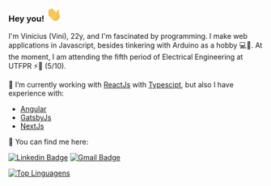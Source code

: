 ### Hey you! <img src="https://raw.githubusercontent.com/ABSphreak/ABSphreak/master/gifs/Hi.gif" width="30px">

I'm Vinicius (Vini), 22y, and I'm fascinated by programming. I make web applications in Javascript, besides tinkering with Arduino as a hobby 💻🤖. At the moment, I am attending the fifth period of Electrical Engineering at UTFPR ⚡🧲 (5/10).

🔭 I’m currently working with [ReactJs](https://reactjs.org/) with [Typescipt](https://www.typescriptlang.org/docs/), but also I have experience with:
  - [Angular](https://angular.io/docs)
  - [GatsbyJs](https://www.gatsbyjs.com/get-started/)
  - [NextJs](https://nextjs.org/docs/getting-started)

💬 You can find me here:

[![Linkedin Badge](https://img.shields.io/badge/-ViniciusPinheiro-blue?style=flat-square&logo=Linkedin&logoColor=white&link=https://www.linkedin.com/in/vinicius-pinheiro-78ba11179/)](https://www.linkedin.com/in/vinicius-pinheiro-78ba11179/) [![Gmail Badge](https://img.shields.io/badge/-pinheiro.desenv@gmail.com-c14438?style=flat-square&logo=Gmail&logoColor=white&link=mailto:pinheiro.desenv@gmail.com)](mailto:pinheiro.desenv@gmail.com)

[![Top Linguagens](https://github-readme-stats.vercel.app/api/top-langs/?username=Pinheirovisky&layout=compact)](https://github.com/Pinheirovisky/github-readme-stats)

<!--
**Pinheirovisky/Pinheirovisky** is a ✨ _special_ ✨ repository because its `README.md` (this file) appears on your GitHub profile.

Here are some ideas to get you started:

- 🔭 I’m currently working on ...
- 🌱 I’m currently learning ...
- 👯 I’m looking to collaborate on ...
- 🤔 I’m looking for help with ...
- 💬 Ask me about ...
- 📫 How to reach me: ...
- 😄 Pronouns: ...
- ⚡ Fun fact: ...
-->
